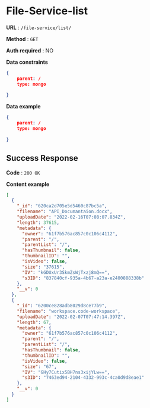 # File-Service-list

**URL** : `/file-service/list/`

**Method** : `GET`

**Auth required** : NO

**Data constraints**

```json
{
    parent: /
    type: mongo
    
}
```
**Data example**

```json
{
    parent: /
    type: mongo
    
}
```

## Success Response

**Code** : `200 OK`

**Content example**

```json
[
  {
    "_id": "620ca2d705e5d5460c87bc5a",
    "filename": "API_Documantaion.docx",
    "uploadDate": "2022-02-16T07:08:07.834Z",
    "length": 37615,
    "metadata": {
      "owner": "61f7b576ac857c0c106c4112",
      "parent": "/",
      "parentList": "/",
      "hasThumbnail": false,
      "thumbnailID": "",
      "isVideo": false,
      "size": "37615",
      "IV": "kGDUxUr3SkmZsWjTxzj8mQ==",
      "s3ID": "837840cf-935a-4b67-a23a-e2400888338b"
    },
    "__v": 0
  },
  {
    "_id": "6200ce828adb8029d8ce77b9",
    "filename": "workspace.code-workspace",
    "uploadDate": "2022-02-07T07:47:14.397Z",
    "length": 67,
    "metadata": {
      "owner": "61f7b576ac857c0c106c4112",
      "parent": "/",
      "parentList": "/",
      "hasThumbnail": false,
      "thumbnailID": "",
      "isVideo": false,
      "size": "67",
      "IV": "GHy7Cutix5BH7ns3xijYLw==",
      "s3ID": "7463ed94-2104-4332-993c-4ca0d9d8eae1"
    },
    "__v": 0
  }
]
```
